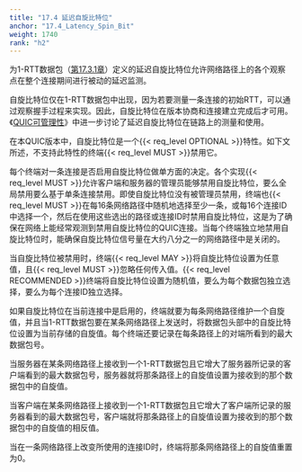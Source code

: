 ```yaml
---
title: "17.4 延迟自旋比特位"
anchor: "17.4_Latency_Spin_Bit"
weight: 1740
rank: "h2"
---
```


为1-RTT数据包（[第17.3.1章]()）定义的延迟自旋比特位允许网络路径上的各个观察点在整个连接期间进行被动的延迟监测。

自旋比特位仅在1-RTT数据包中出现，因为若要测量一条连接的初始RTT，可以通过观察握手过程来实现。因此，自旋比特位在版本协商和连接建立完成后才可用。《[QUIC可管理性]()》中进一步讨论了延迟自旋比特位在链路上的测量和使用。

在本QUIC版本中，自旋比特位是一个{{< req_level OPTIONAL >}}特性。如下文所述，不支持此特性的终端{{< req_level MUST >}}禁用它。

每个终端对一条连接是否启用自旋比特位做单方面的决定。各个实现{{< req_level MUST >}}允许客户端和服务器的管理员能够禁用自旋比特位，要么全局禁用要么基于单条连接禁用。即使自旋比特位没有被管理员禁用，终端也{{< req_level MUST >}}在每16条网络路径中随机地选择至少一条，或每16个连接ID中选择一个，然后在使用这些选出的路径或连接ID时禁用自旋比特位，这是为了确保在网络上能经常观测到禁用自旋比特位的QUIC连接。当每个终端独立地禁用自旋比特位时，能确保自旋比特位信号量在大约八分之一的网络路径中是关闭的。

当自旋比特位被禁用时，终端{{< req_level MAY >}}将自旋比特位设置为任意值，且{{< req_level MUST >}}忽略任何传入值。{{< req_level RECOMMENDED >}}终端将自旋比特位设置为随机值，要么为每个数据包独立选择，要么为每个连接ID独立选择。

如果自旋比特位在当前连接中是启用的，终端就要为每条网络路径维护一个自旋值，并且当1-RTT数据包要在某条网络路径上发送时，将数据包头部中的自旋比特位设置为当前存储的自旋值。每个终端还要记录在每条路径上的对端所看到的最大数据包号。

当服务器在某条网络路径上接收到一个1-RTT数据包且它增大了服务器所记录的客户端看到的最大数据包号，服务器就将那条路径上的自旋值设置为接收到的那个数据包中的自旋值。

当客户端在某条网络路径上接收到一个1-RTT数据包且它增大了客户端所记录的服务器看到的最大数据包号，客户端就将那条路径上的自旋值设置为接收到的那个数据包中的自旋值的相反值。

当在一条网络路径上改变所使用的连接ID时，终端将那条网络路径上的自旋值重置为0。
